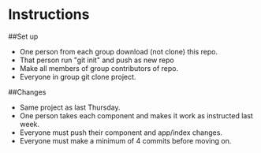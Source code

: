 # Instructions

##Set up
- One person from each group download (not clone) this repo.
- That person run "git init" and push as new repo
- Make all members of group contributors of repo.
- Everyone in group git clone project.

##Changes

- Same project as last Thursday.
- One person takes each component and makes it work as instructed last week.
- Everyone must push their component and app/index changes.
- Everyone must make a minimum of 4 commits before moving on.
